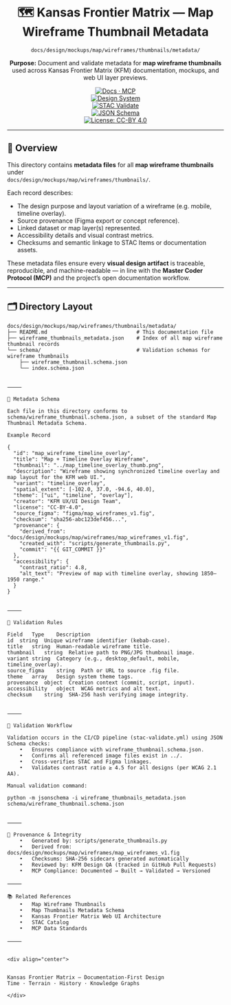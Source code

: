 <div align="center">

# 🗺️ Kansas Frontier Matrix — Map Wireframe Thumbnail Metadata  
`docs/design/mockups/map/wireframes/thumbnails/metadata/`

**Purpose:** Document and validate metadata for **map wireframe thumbnails** used across Kansas Frontier Matrix (KFM) documentation, mockups, and web UI layer previews.

[![Docs · MCP](https://img.shields.io/badge/Docs-MCP-blue)](../../../../../../..)  
[![Design System](https://img.shields.io/badge/Design-System-green)](../../../../../../..)  
[![STAC Validate](https://img.shields.io/badge/STAC-validate-blue)](../../../../../../../.github/workflows/stac-validate.yml)  
[![JSON Schema](https://img.shields.io/badge/Schema-JSON%20Validated-orange)](https://json-schema.org)  
[![License: CC-BY 4.0](https://img.shields.io/badge/License-CC--BY%204.0-lightgrey)](../../../../../../../LICENSE)

</div>

---

## 🧭 Overview

This directory contains **metadata files** for all **map wireframe thumbnails** under  
`docs/design/mockups/map/wireframes/thumbnails/`.  

Each record describes:
- The design purpose and layout variation of a wireframe (e.g. mobile, timeline overlay).
- Source provenance (Figma export or concept reference).
- Linked dataset or map layer(s) represented.
- Accessibility details and visual contrast metrics.
- Checksums and semantic linkage to STAC Items or documentation assets.

These metadata files ensure every **visual design artifact** is traceable, reproducible, and machine-readable — in line with the **Master Coder Protocol (MCP)** and the project’s open documentation workflow.

---

## 🗂️ Directory Layout

```text
docs/design/mockups/map/wireframes/thumbnails/metadata/
├── README.md                             # This documentation file
├── wireframe_thumbnails_metadata.json    # Index of all map wireframe thumbnail records
└── schema/                               # Validation schemas for wireframe thumbnails
    ├── wireframe_thumbnail.schema.json
    └── index.schema.json


⸻

🧱 Metadata Schema

Each file in this directory conforms to schema/wireframe_thumbnail.schema.json, a subset of the standard Map Thumbnail Metadata Schema.

Example Record

{
  "id": "map_wireframe_timeline_overlay",
  "title": "Map + Timeline Overlay Wireframe",
  "thumbnail": "../map_timeline_overlay_thumb.png",
  "description": "Wireframe showing synchronized timeline overlay and map layout for the KFM web UI.",
  "variant": "timeline_overlay",
  "spatial_extent": [-102.0, 37.0, -94.6, 40.0],
  "theme": ["ui", "timeline", "overlay"],
  "creator": "KFM UX/UI Design Team",
  "license": "CC-BY-4.0",
  "source_figma": "figma/map_wireframes_v1.fig",
  "checksum": "sha256-abc123def456...",
  "provenance": {
    "derived_from": "docs/design/mockups/map/wireframes/map_wireframes_v1.fig",
    "created_with": "scripts/generate_thumbnails.py",
    "commit": "{{ GIT_COMMIT }}"
  },
  "accessibility": {
    "contrast_ratio": 4.8,
    "alt_text": "Preview of map with timeline overlay, showing 1850–1950 range."
  }
}


⸻

🧩 Validation Rules

Field	Type	Description
id	string	Unique wireframe identifier (kebab-case).
title	string	Human-readable wireframe title.
thumbnail	string	Relative path to PNG/JPG thumbnail image.
variant	string	Category (e.g., desktop_default, mobile, timeline_overlay).
source_figma	string	Path or URL to source .fig file.
theme	array	Design system theme tags.
provenance	object	Creation context (commit, script, input).
accessibility	object	WCAG metrics and alt text.
checksum	string	SHA-256 hash verifying image integrity.


⸻

🧮 Validation Workflow

Validation occurs in the CI/CD pipeline (stac-validate.yml) using JSON Schema checks:
	•	Ensures compliance with wireframe_thumbnail.schema.json.
	•	Confirms all referenced image files exist in ../.
	•	Cross-verifies STAC and Figma linkages.
	•	Validates contrast ratio ≥ 4.5 for all designs (per WCAG 2.1 AA).

Manual validation command:

python -m jsonschema -i wireframe_thumbnails_metadata.json schema/wireframe_thumbnail.schema.json


⸻

🧾 Provenance & Integrity
	•	Generated by: scripts/generate_thumbnails.py
	•	Derived from: docs/design/mockups/map/wireframes/map_wireframes_v1.fig
	•	Checksums: SHA-256 sidecars generated automatically
	•	Reviewed by: KFM Design QA (tracked in GitHub Pull Requests)
	•	MCP Compliance: Documented → Built → Validated → Versioned

⸻

📚 Related References
	•	Map Wireframe Thumbnails
	•	Map Thumbnails Metadata Schema
	•	Kansas Frontier Matrix Web UI Architecture
	•	STAC Catalog
	•	MCP Data Standards

⸻


<div align="center">


Kansas Frontier Matrix — Documentation-First Design
Time · Terrain · History · Knowledge Graphs

</div>
```
